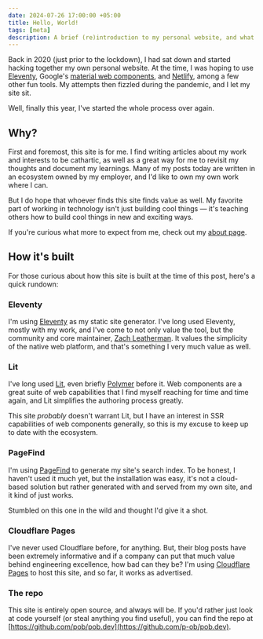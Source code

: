 ```yaml
---
date: 2024-07-26 17:00:00 +05:00
title: Hello, World!
tags: [meta]
description: A brief (re)introduction to my personal website, and what to expect from it.
---
```


Back in 2020 (just prior to the lockdown), I had sat down and started hacking together my own personal website. At the time, I was hoping to use [Eleventy](https://11ty.dev), Google's [material web components](https://github.com/material-components/material-web), and [Netlify](https://www.netlify.com), among a few other fun tools. My attempts then fizzled during the pandemic, and I let my site sit.

Well, finally this year, I've started the whole process over again.

## Why?

First and foremost, this site is for me. I find writing articles about my work and interests to be cathartic, as well as a great way for me to revisit my thoughts and document my learnings. Many of my posts today are written in an ecosystem owned by my employer, and I'd like to own my own work where I can.

But I do hope that whoever finds this site finds value as well. My favorite part of working in technology isn't just building cool things &mdash; it's teaching others how to build cool things in new and exciting ways.

If you're curious what more to expect from me, check out my [about page](/about).

## How it's built

For those curious about how this site is built at the time of this post, here's a quick rundown:

### Eleventy

I'm using [Eleventy](https://11ty.dev) as my static site generator. I've long used Eleventy, mostly with my work, and I've come to not only value the tool, but the community and core maintainer, [Zach Leatherman](https://zachleat.com). It values the simplicity of the native web platform, and that's something I very much value as well.

### Lit

I've long used [Lit](https://lit.dev), even briefly [Polymer](https://www.polymer-project.org/) before it. Web components are a great suite of web capabilities that I find myself reaching for time and time again, and Lit simplifies the authoring process greatly.

This site _probably_ doesn't warrant Lit, but I have an interest in SSR capabilities of web components generally, so this is my excuse to keep up to date with the ecosystem.

### PageFind

I'm using [PageFind](https://pagefind.app) to generate my site's search index. To be honest, I haven't used it much yet, but the installation was easy, it's not a cloud-based solution but rather generated with and served from my own site, and it kind of just works.

Stumbled on this one in the wild and thought I'd give it a shot.

### Cloudflare Pages

I've never used Cloudflare before, for anything. But, their blog posts have been extremely informative and if a company can put that much value behind engineering excellence, how bad can they be? I'm using [Cloudflare Pages](https://pages.cloudflare.com) to host this site, and so far, it works as advertised.

### The repo

This site is entirely open source, and always will be. If you'd rather just look at code yourself (or steal anything you find useful), you can find the repo at [https://github.com/pob/pob.dev](https://github.com/p-ob/pob.dev).
